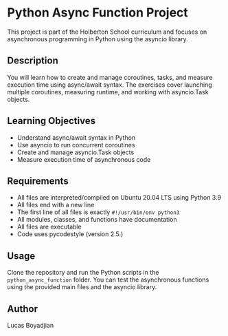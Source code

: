 # Python Async Function Project

This project is part of the Holberton School curriculum and focuses on asynchronous programming in Python using the asyncio library.

## Description
You will learn how to create and manage coroutines, tasks, and measure execution time using async/await syntax. The exercises cover launching multiple coroutines, measuring runtime, and working with asyncio.Task objects.

## Learning Objectives
- Understand async/await syntax in Python
- Use asyncio to run concurrent coroutines
- Create and manage asyncio.Task objects
- Measure execution time of asynchronous code

## Requirements
- All files are interpreted/compiled on Ubuntu 20.04 LTS using Python 3.9
- All files end with a new line
- The first line of all files is exactly `#!/usr/bin/env python3`
- All modules, classes, and functions have documentation
- All files are executable
- Code uses pycodestyle (version 2.5.)

## Usage
Clone the repository and run the Python scripts in the `python_async_function` folder. You can test the asynchronous functions using the provided main files and the asyncio library.

## Author
Lucas Boyadjian
